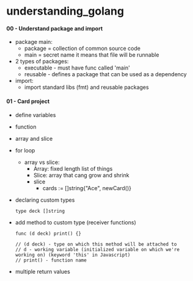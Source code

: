 # understanding_golang

#### 00 - Understand package and import

- package main:
  - package = collection of common source code
  - main = secret name it means that file will be runnable
- 2 types of packages:
  - executable - must have func called 'main'
  - reusable - defines a package that can be used as a dependency
- import:
  - import standard libs (fmt) and reusable packages

#### 01 - Card project

- define variables
- function
- array and slice
- for loop
  - array vs slice:
    - Array: fixed length list of things
    - Slice: array that cang grow and shrink
    - slice
      - cards := []string{"Ace", newCard()}
- declaring custom types
  ```
  type deck []string
  ```
- add method to custom type (receiver functions)

  ```
  func (d deck) print() {}

  // (d deck) - type on which this method will be attached to
  // d - working variable (initialized variable on which we're working on) (keyword 'this' in Javascript)
  // print() - function name
  ```

- multiple return values

